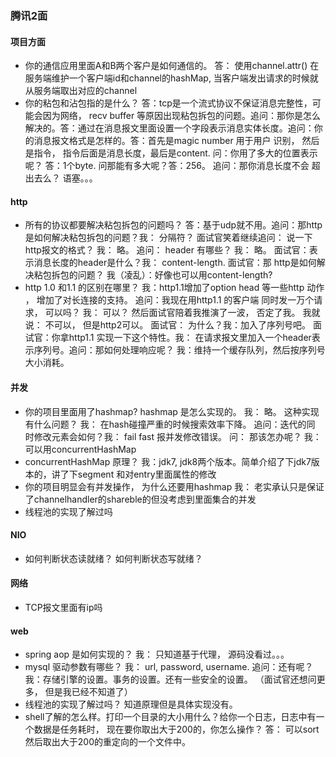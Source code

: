 ### 腾讯2面
#### 项目方面
- 你的通信应用里面A和B两个客户是如何通信的。 答： 使用channel.attr() 在服务端维护一个客户端id和channel的hashMap, 
当客户端发出请求的时候就从服务端取出对应的channel
- 你的粘包和沾包指的是什么？ 答：tcp是一个流式协议不保证消息完整性，可能会因为网络， recv buffer 等原因出现粘包拆包的问题。追问：那你是怎么解决的。答：通过在消息报文里面设置一个字段表示消息实体长度。追问：你的消息报文格式是怎样的。答：首先是magic number 用于用户
识别， 然后是指令， 指令后面是消息长度，最后是content. 问：你用了多大的位置表示呢？ 答：1个byte. 问那能有多大呢？答：256。 追问：那你消息长度不会
超出去么？ 语塞。。。
#### http
- 所有的协议都要解决粘包拆包的问题吗？ 答：基于udp就不用。追问：那http是如何解决粘包拆包的问题？我： 分隔符？ 面试官笑着继续追问： 说一下http报文的格式？ 我： 略。 追问： header 有哪些？ 我： 略。 面试官：表示消息长度的header是什么？我： content-length. 面试官：那
http是如何解决粘包拆包的问题？ 我（凌乱）：好像也可以用content-length?
- http 1.0 和1.1 的区别在哪里？ 我：http1.1增加了option head 等一些http 动作 ， 增加了对长连接的支持。 追问：我现在用http1.1 的客户端
同时发一万个请求， 可以吗？ 我： 可以？ 然后面试官陪着我推演了一波， 否定了我。 我就说： 不可以， 但是http2可以。 
面试官： 为什么？我：加入了序列号吧。 面试官：你拿http1.1 实现一下这个特性。我： 在请求报文里加入一个header表示序列号。追问：那如何处理响应呢？
我：维持一个缓存队列，然后按序列号大小消耗。
#### 并发
- 你的项目里面用了hashmap? hashmap 是怎么实现的。 我： 略。 这种实现有什么问题？ 我： 在hash碰撞严重的时候搜索效率下降。 追问：迭代的同
时修改元素会如何？我： fail fast 报并发修改错误。 问： 那该怎办呢？ 我： 可以用concurrentHashMap
- concurrentHashMap 原理？ 我：jdk7, jdk8两个版本。简单介绍了下jdk7版本的，讲了下segment 和对entry里面属性的修改
- 你的项目明显会有并发操作， 为什么还要用hashmap 我： 老实承认只是保证了channelhandler的shareble的但没考虑到里面集合的并发
- 线程池的实现了解过吗
#### NIO
- 如何判断状态读就绪？ 如何判断状态写就绪？
#### 网络
- TCP报文里面有ip吗

#### web
- spring aop 是如何实现的？ 我： 只知道基于代理， 源码没看过。。。
- mysql 驱动参数有哪些？ 我： url, password, username. 追问：还有呢？ 我：存储引擎的设置。事务的设置。还有一些安全的设置。
（面试官还想问更多， 但是我已经不知道了）
- 线程池的实现了解过吗？ 知道原理但是具体实现没有。
- shell了解的怎么样。打印一个目录的大小用什么？给你一个日志，日志中有一个数据是任务耗时， 现在要你取出大于200的，你怎么操作？
答： 可以sort 然后取出大于200的重定向的一个文件中。

